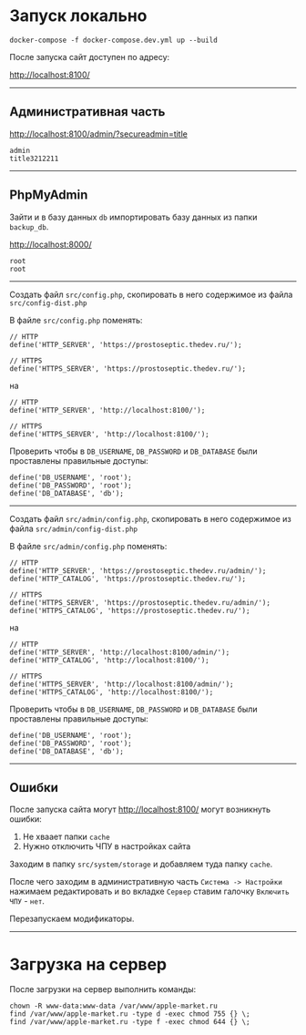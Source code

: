 # Запуск локально #

```
docker-compose -f docker-compose.dev.yml up --build
```

После запуска сайт доступен по адресу:

[http://localhost:8100/](http://localhost:8100/)

---

## Административная часть ##

[http://localhost:8100/admin/?secureadmin=title](http://localhost:8100/admin/?secureadmin=title)
```
admin
title3212211
```
---

## PhpMyAdmin ##

Зайти и в базу данных `db` импортировать базу данных из папки `backup_db`.

[http://localhost:8000/](http://localhost:8000/)
```
root
root
```

---
Создать файл `src/config.php`, скопировать в него содержимое из файла `src/config-dist.php`

В файле `src/config.php` поменять:

```
// HTTP
define('HTTP_SERVER', 'https://prostoseptic.thedev.ru/');

// HTTPS
define('HTTPS_SERVER', 'https://prostoseptic.thedev.ru/');
```
на

```
// HTTP
define('HTTP_SERVER', 'http://localhost:8100/');

// HTTPS
define('HTTPS_SERVER', 'http://localhost:8100/');
```
Проверить чтобы в `DB_USERNAME`, `DB_PASSWORD` и `DB_DATABASE` были проставлены правильные доступы:
```
define('DB_USERNAME', 'root');
define('DB_PASSWORD', 'root');
define('DB_DATABASE', 'db');
```
---
Создать файл `src/admin/config.php`, скопировать в него содержимое из файла `src/admin/config-dist.php`

В файле `src/admin/config.php` поменять:

```
// HTTP
define('HTTP_SERVER', 'https://prostoseptic.thedev.ru/admin/');
define('HTTP_CATALOG', 'https://prostoseptic.thedev.ru/');

// HTTPS
define('HTTPS_SERVER', 'https://prostoseptic.thedev.ru/admin/');
define('HTTPS_CATALOG', 'https://prostoseptic.thedev.ru/');
```
на

```
// HTTP
define('HTTP_SERVER', 'http://localhost:8100/admin/');
define('HTTP_CATALOG', 'http://localhost:8100/');

// HTTPS
define('HTTPS_SERVER', 'http://localhost:8100/admin/');
define('HTTPS_CATALOG', 'http://localhost:8100/');
```
Проверить чтобы в `DB_USERNAME`, `DB_PASSWORD` и `DB_DATABASE` были проставлены правильные доступы:
```
define('DB_USERNAME', 'root');
define('DB_PASSWORD', 'root');
define('DB_DATABASE', 'db');
```
---

## Ошибки ##
После запуска сайта могут [http://localhost:8100/](http://localhost:8100/) могут возникнуть ошибки:
1. Не хваает папки `cache`
2. Нужно отключить ЧПУ в настройках сайта

Заходим в папку `src/system/storage` и добавляем туда папку `cache`.

После чего заходим в административную часть `Система -> Настройки` нажимаем редактировать и во вкладке `Сервер` ставим галочку `Включить ЧПУ` - `нет`.

Перезапускаем модификаторы.

---

# Загрузка на сервер #
После загрузки на сервер выполнить команды:
```
chown -R www-data:www-data /var/www/apple-market.ru
find /var/www/apple-market.ru -type d -exec chmod 755 {} \;
find /var/www/apple-market.ru -type f -exec chmod 644 {} \;
```